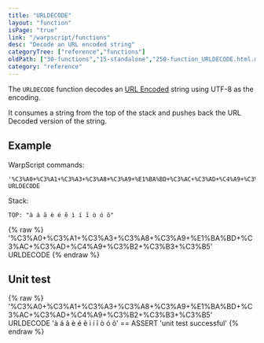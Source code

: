 ```yaml
---
title: "URLDECODE"
layout: "function"
isPage: "true"
link: "/warpscript/functions"
desc: "Decode an URL encoded string"
categoryTree: ["reference","functions"]
oldPath: ["30-functions","15-standalone","250-function_URLDECODE.html.md"]
category: "reference"
---
```

 

The `URLDECODE` function decodes an [URL Encoded]() string using UTF-8 as the encoding.

It consumes a string from the top of the stack and pushes back the URL Decoded version of the string. 

## Example ##


WarpScript commands:

    '%C3%A0+%C3%A1+%C3%A3+%C3%A8+%C3%A9+%E1%BA%BD+%C3%AC+%C3%AD+%C4%A9+%C3%B2+%C3%B3+%C3%B5'
    URLDECODE

Stack: 

    TOP: "à á ã è é ẽ ì í ĩ ò ó õ"

{% raw %}
<warp10-warpscript-widget backend="{{backend}}"  exec-endpoint="{{execEndpoint}}">'%C3%A0+%C3%A1+%C3%A3+%C3%A8+%C3%A9+%E1%BA%BD+%C3%AC+%C3%AD+%C4%A9+%C3%B2+%C3%B3+%C3%B5'
URLDECODE
</warp10-warpscript-widget>
{% endraw %}    


## Unit test ##

{% raw %}
<warp10-warpscript-widget backend="{{backend}}"  exec-endpoint="{{execEndpoint}}">'%C3%A0+%C3%A1+%C3%A3+%C3%A8+%C3%A9+%E1%BA%BD+%C3%AC+%C3%AD+%C4%A9+%C3%B2+%C3%B3+%C3%B5'
URLDECODE
'à á ã è é ẽ ì í ĩ ò ó õ' == ASSERT
'unit test successful'
</warp10-warpscript-widget>
{% endraw %} 
